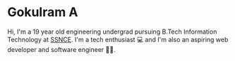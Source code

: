 # Gokulram A

Hi, I'm a 19 year old engineering undergrad pursuing B.Tech Information Technology at [SSNCE]("https://www.ssn.edu.in"). I'm a tech enthusiast 💻 and I'm also an aspiring web developer and software engineer 👨‍💻.